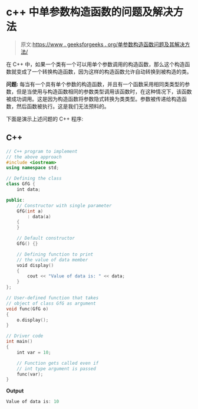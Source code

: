 # c++ 中单参数构造函数的问题及解决方法

> 原文:[https://www . geeksforgeeks . org/单参数构造函数问题及其解决方法/](https://www.geeksforgeeks.org/problem-with-single-argument-constructor-in-c-and-how-to-solve-it/)

在 C++ 中，如果一个类有一个可以用单个参数调用的构造函数，那么这个构造函数就变成了一个转换构造函数，因为这样的构造函数允许自动转换到被构造的类。

**问题:**
每当有一个具有单个参数的构造函数，并且有一个函数采用相同类类型的参数，但是当使用与构造函数相同的参数类型调用该函数时，在这种情况下，该函数被成功调用。这是因为构造函数将参数隐式转换为类类型。参数被传递给构造函数，然后函数被执行。这是我们无法预料的。

下面是演示上述问题的 C++ 程序:

## C++

```cpp
// C++ program to implement
// the above approach
#include <iostream>
using namespace std;

// Defining the class
class GfG {
    int data;

public:
    // Constructor with single parameter
    GfG(int a)
        : data(a)
    {
    }

    // Default constructor
    GfG() {}

    // Defining function to print
    // the value of data member
    void display()
    {
        cout << "Value of data is: " << data;
    }
};

// User-defined function that takes
// object of class GfG as argument
void func(GfG o)
{
    o.display();
}

// Driver code
int main()
{
    int var = 10;

    // Function gets called even if
    // int type argument is passed
    func(var);
}
```

**Output**

```cpp
Value of data is: 10
```